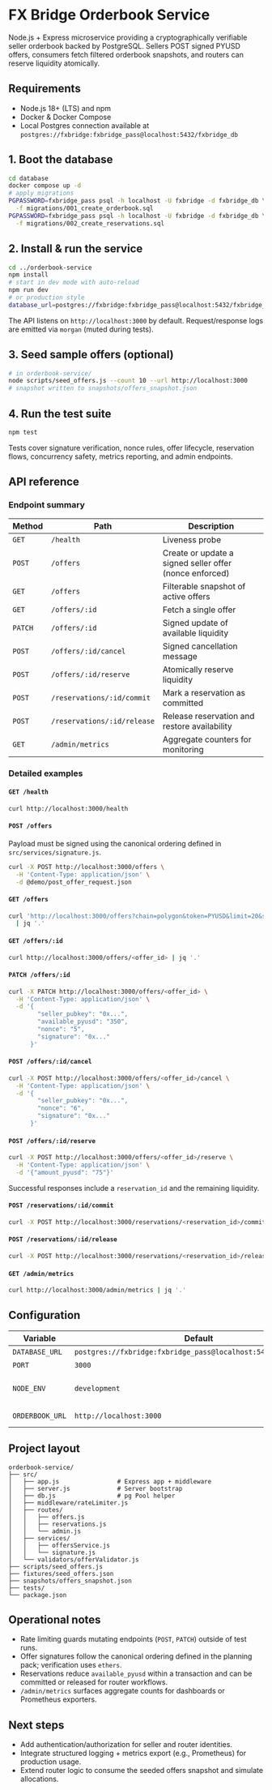 # FX Bridge Orderbook Service

Node.js + Express microservice providing a cryptographically verifiable seller orderbook backed by PostgreSQL. Sellers POST signed PYUSD offers, consumers fetch filtered orderbook snapshots, and routers can reserve liquidity atomically.

## Requirements
- Node.js 18+ (LTS) and npm
- Docker & Docker Compose
- Local Postgres connection available at `postgres://fxbridge:fxbridge_pass@localhost:5432/fxbridge_db`

## 1. Boot the database
```bash
cd database
docker compose up -d
# apply migrations
PGPASSWORD=fxbridge_pass psql -h localhost -U fxbridge -d fxbridge_db \
  -f migrations/001_create_orderbook.sql
PGPASSWORD=fxbridge_pass psql -h localhost -U fxbridge -d fxbridge_db \
  -f migrations/002_create_reservations.sql
```

## 2. Install & run the service
```bash
cd ../orderbook-service
npm install
# start in dev mode with auto-reload
npm run dev
# or production style
database_url=postgres://fxbridge:fxbridge_pass@localhost:5432/fxbridge_db npm start
```

The API listens on `http://localhost:3000` by default. Request/response logs are emitted via `morgan` (muted during tests).

## 3. Seed sample offers (optional)
```bash
# in orderbook-service/
node scripts/seed_offers.js --count 10 --url http://localhost:3000
# snapshot written to snapshots/offers_snapshot.json
```

## 4. Run the test suite
```bash
npm test
```
Tests cover signature verification, nonce rules, offer lifecycle, reservation flows, concurrency safety, metrics reporting, and admin endpoints.

## API reference

### Endpoint summary
| Method | Path | Description |
| ------ | ---- | ----------- |
| `GET`  | `/health` | Liveness probe |
| `POST` | `/offers` | Create or update a signed seller offer (nonce enforced) |
| `GET`  | `/offers` | Filterable snapshot of active offers |
| `GET`  | `/offers/:id` | Fetch a single offer |
| `PATCH` | `/offers/:id` | Signed update of available liquidity |
| `POST` | `/offers/:id/cancel` | Signed cancellation message |
| `POST` | `/offers/:id/reserve` | Atomically reserve liquidity |
| `POST` | `/reservations/:id/commit` | Mark a reservation as committed |
| `POST` | `/reservations/:id/release` | Release reservation and restore availability |
| `GET`  | `/admin/metrics` | Aggregate counters for monitoring |

### Detailed examples

#### `GET /health`
```bash
curl http://localhost:3000/health
```

#### `POST /offers`
Payload must be signed using the canonical ordering defined in `src/services/signature.js`.
```bash
curl -X POST http://localhost:3000/offers \
  -H 'Content-Type: application/json' \
  -d @demo/post_offer_request.json
```

#### `GET /offers`
```bash
curl 'http://localhost:3000/offers?chain=polygon&token=PYUSD&limit=20&sort=rate_desc' \
  | jq '.'
```

#### `GET /offers/:id`
```bash
curl http://localhost:3000/offers/<offer_id> | jq '.'
```

#### `PATCH /offers/:id`
```bash
curl -X PATCH http://localhost:3000/offers/<offer_id> \
  -H 'Content-Type: application/json' \
  -d '{
        "seller_pubkey": "0x...",
        "available_pyusd": "350",
        "nonce": "5",
        "signature": "0x..."
      }'
```

#### `POST /offers/:id/cancel`
```bash
curl -X POST http://localhost:3000/offers/<offer_id>/cancel \
  -H 'Content-Type: application/json' \
  -d '{
        "seller_pubkey": "0x...",
        "nonce": "6",
        "signature": "0x..."
      }'
```

#### `POST /offers/:id/reserve`
```bash
curl -X POST http://localhost:3000/offers/<offer_id>/reserve \
  -H 'Content-Type: application/json' \
  -d '{"amount_pyusd": "75"}'
```
Successful responses include a `reservation_id` and the remaining liquidity.

#### `POST /reservations/:id/commit`
```bash
curl -X POST http://localhost:3000/reservations/<reservation_id>/commit
```

#### `POST /reservations/:id/release`
```bash
curl -X POST http://localhost:3000/reservations/<reservation_id>/release
```

#### `GET /admin/metrics`
```bash
curl http://localhost:3000/admin/metrics | jq '.'
```

## Configuration
| Variable | Default | Notes |
| -------- | ------- | ----- |
| `DATABASE_URL` | `postgres://fxbridge:fxbridge_pass@localhost:5432/fxbridge_db` | pg connection string |
| `PORT` | `3000` | HTTP port |
| `NODE_ENV` | `development` | Enables logging & rate limiting (bypassed during tests) |
| `ORDERBOOK_URL` | `http://localhost:3000` | Used by `scripts/seed_offers.js` |

## Project layout
```
orderbook-service/
├── src/
│   ├── app.js                # Express app + middleware
│   ├── server.js             # Server bootstrap
│   ├── db.js                 # pg Pool helper
│   ├── middleware/rateLimiter.js
│   ├── routes/
│   │   ├── offers.js
│   │   ├── reservations.js
│   │   └── admin.js
│   ├── services/
│   │   ├── offersService.js
│   │   └── signature.js
│   └── validators/offerValidator.js
├── scripts/seed_offers.js
├── fixtures/seed_offers.json
├── snapshots/offers_snapshot.json
├── tests/
└── package.json
```

## Operational notes
- Rate limiting guards mutating endpoints (`POST`, `PATCH`) outside of test runs.
- Offer signatures follow the canonical ordering defined in the planning pack; verification uses `ethers`.
- Reservations reduce `available_pyusd` within a transaction and can be committed or released for router workflows.
- `/admin/metrics` surfaces aggregate counts for dashboards or Prometheus exporters.

## Next steps
- Add authentication/authorization for seller and router identities.
- Integrate structured logging + metrics export (e.g., Prometheus) for production usage.
- Extend router logic to consume the seeded offers snapshot and simulate allocations.
